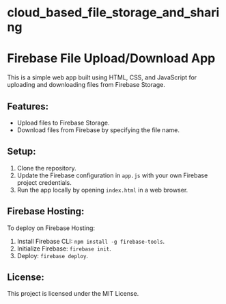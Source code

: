 # cloud_based_file_storage_and_sharing
# Firebase File Upload/Download App

This is a simple web app built using HTML, CSS, and JavaScript for uploading and downloading files from Firebase Storage.

## Features:
- Upload files to Firebase Storage.
- Download files from Firebase by specifying the file name.

## Setup:
1. Clone the repository.
2. Update the Firebase configuration in `app.js` with your own Firebase project credentials.
3. Run the app locally by opening `index.html` in a web browser.

## Firebase Hosting:
To deploy on Firebase Hosting:
1. Install Firebase CLI: `npm install -g firebase-tools`.
2. Initialize Firebase: `firebase init`.
3. Deploy: `firebase deploy`.

## License:
This project is licensed under the MIT License.
